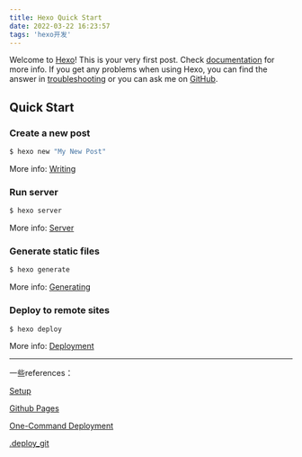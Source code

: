 ```yaml
---
title: Hexo Quick Start
date: 2022-03-22 16:23:57
tags: 'hexo开发'
---
```

Welcome to [Hexo](https://hexo.io/)! This is your very first post. Check [documentation](https://hexo.io/docs/) for more info. If you get any problems when using Hexo, you can find the answer in [troubleshooting](https://hexo.io/docs/troubleshooting.html) or you can ask me on [GitHub](https://github.com/hexojs/hexo/issues).

## Quick Start

### Create a new post

``` bash
$ hexo new "My New Post"
```

More info: [Writing](https://hexo.io/docs/writing.html)

### Run server

``` bash
$ hexo server
```

More info: [Server](https://hexo.io/docs/server.html)

### Generate static files

``` bash
$ hexo generate
```

More info: [Generating](https://hexo.io/docs/generating.html)

### Deploy to remote sites

``` bash
$ hexo deploy
```

More info: [Deployment](https://hexo.io/docs/one-command-deployment.html)

---

一些references：

[Setup](https://hexo.io/docs/setup.html)

[Github Pages](https://hexo.io/docs/github-pages.html)

[One-Command Deployment](https://hexo.io/docs/one-command-deployment)

[.deploy_git](https://segmentfault.com/q/1010000006808337)
